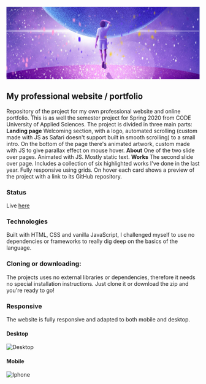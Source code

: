 ![Logo](/app/images/space-scene/cover.png)
## My professional website / portfolio

Repository of the project for my own professional website and online portfolio. This is as well the semester project for Spring 2020 from CODE University of Applied Sciences. The project is divided in three main parts: 
**Landing page** Welcoming section, with a logo, automated scrolling (custom made with JS as Safari doesn't support built in smooth scrolling) to a small intro. On the bottom of the page there's animated artwork, custom made with JS to give parallax effect on mouse hover.
**About** One of the two slide over pages. Animated with JS. Mostly static text.
**Works** The second slide over page. Includes a collection of six highlighted works I've done in the last year. Fully responsive using grids. On hover each card shows a preview of the project with a link to its GitHub repository.

### Status
Live [here](https://valentin.work)

### Technologies 
Built with HTML, CSS and vanilla JavaScript, I challenged myself to use no dependencies or frameworks to really dig deep on the basics of the language.

### Cloning or downloading: 
The projects uses no external libraries or dependencies, therefore it needs no special installation instructions. Just clone it or download the zip and you're ready to go!

### Responsive
The website is fully responsive and adapted to both mobile and desktop.

#### Desktop 
![Desktop](/captions/Desktop.png)

#### Mobile
![Iphone](/captions/Iphone.png)
